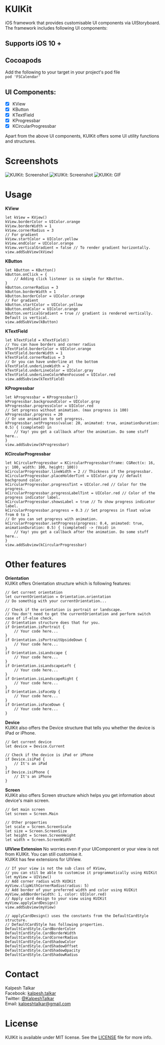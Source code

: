 # KUIKit
iOS framework that provides customisable UI components via UIStoryboard.
The framework includes following UI components:

## Supports iOS 10 +

## Cocoapods
Add the following to your target in your project's pod file
<br>
```pod 'FSCalendar'```

## UI Components:

- [x] KView
- [x] KButton
- [x] KTextField
- [x] KProgressbar
- [x] KCircularProgressbar

Apart from the above UI components, KUIKit offers some UI utility functions and structures.

# Screenshots

![KUIKit: Screenshot](https://github.com/KalpeshTalkar/KUIKit/blob/master/Screenshots/KUIKit_SS_2.png)
![KUIKit: Screenshot](https://github.com/KalpeshTalkar/KUIKit/blob/master/Screenshots/KUIKit_SS_1.png)
![KUIKit: GIF](https://github.com/KalpeshTalkar/KUIKit/blob/master/Screenshots/KUIKit_ScreenRecord.gif)

# Usage

**KView**
```
let kView = KView()
kView.borderColor = UIColor.orange
kView.borderWidth = 1
kView.cornerRadius = 3
// For gradient
kView.startColor = UIColor.yellow
kView.endColor = UIColor.orange
kView.verticalGradient = false // To render gradient horizontally.
view.addSubView(kView)
```

**KButton**
```
let kButton = KButton()
kButton.onClick = {
    // Adding click listener is so simple for KButton.
}
kButton.cornerRadius = 3
kButton.borderWidth = 1
kButton.borderColor = UIColor.orange
// For gradient
kButton.startColor = UIColor.yellow
kButton.endColor = UIColor.orange
kButton.verticalGradient = true // gradient is rendered vertically. Default is vertical.
view.addSubView(kButton)
```

**KTextField**
```
let kTextField = KTextField()
// You can have borders and corner radius
kTextField.borderColor = UIColor.orange
kTextField.borderWidth = 1
kTextField.cornerRadius = 3
// Or you can have underline at the bottom
kTextField.underLineWidth = 2
kTextField.underLineColor = UIColor.gray
kTextField.underLineColorWhenFocused = UIColor.red
view.addSubview(kTextField)
```

**KProgressbar**
```
let kProgressbar = KProgressbar()
kProgressbar.backgroundColor = UIColor.gray
kProgressbar.progressColor = UIColor.red
// Set progress without animation. (max progress is 100)
kProgressbar.progress = 20
// Or use animation to set progress.
kProgressbar.setProgress(value: 20, animated: true, animationDuration: 0.5) { (completed) in
    // Yay! you get a callback after the animation. Do some stuff here..
}
view.addSubview(kProgressbar)
```

**KCircularProgressbar**
```
let kCircularProgressbar = KCircularProgressbar(frame: CGRect(x: 16, y: 100, width: 100, height: 100))
kCircularProgressbar.lineWidth = 2 // Thickness if the progressbar.
kCircularProgressbar.placeHolderTint = UIColor.gray // default bachground color.
kCircularProgressbar.progressTint = UIColor.red // Color for the progress.
kCircularProgressbar.progressLabelTint = UIColor.red // Color of the progress indicator label.
kCircularProgressbar.showsLabel = true // To show progress indicator label.
kCircularProgressbar.progress = 0.3 // Set progress in float value from 0 to 1
// Or you can set progress with animation.
kCircularProgressbar.setProgress(progress: 0.4, animated: true, animationDuration: 0.5) { (completed) -> (Void) in
    // Yay! you get a callback after the animation. Do some stuff here..
}
view.addSubview(kCircularProgressbar)
```

# Other features
**Orientation**
<br>
KUIKit offers Orientation structure which is following features:
```
// Get current orientation
let currentOrientation = Orientation.orientation
// Do somethig with your currentOrientation...

// Check if the orientation is portrait or landscape.
// You don't need to get the currentOrientation and perform switch case of if-else check.
// Orientation structure does that for you.
if Orientation.isPortrait {
    // Your code here...
}
if Orientation.isPortraitUpsideDown {
    // Your code here...
}
if Orientation.isLandscape {
    // Your code here...
}
if Orientation.isLandscapeLeft {
    // Your code here...
}
if Orientation.isLandscapeRight {
    // Your code here...
}
if Orientation.isFaceUp {
    // Your code here...
}
if Orientation.isFaceDown {
    // Your code here...
}
```

**Device**
<br>
KUIKit also offers the Device structure that tells you whether the device is iPad or iPhone.
```
// Get current device
let device = Device.Current

// Check if the device is iPad or iPhone
if Device.isiPad {
    // It's an iPad
}
if Device.isiPhone {
    // It's an iPhone
}
```

**Screen**
<br>
KUIKit also offers Screen structure which helps you get information about device's main screen.
```
// Get main screen
let screen = Screen.Main

// Other properties
let scale = Screen.ScreenScale
let size = Screen.ScreenSize
let height = Screen.ScreenHeight
let width = Screen.ScreenWidth
```

**UIView Extension**
No worries even if your UIComponent or your view is not from KUIKit. You can still customise it.
<br>
KUIKit has few extensions for UIView.
<br>
```
// If your view is not the sub class of KView,
// you can stil be able to customise it programmatically using KUIKit
let myView = UIView()
// Add corner radius with KUIKit
myView.clipWithCornerRadius(radius: 5)
// Add border of your preferred width and color using KUIKit
myView.addBorder(width: 1, color: UIColor.red)
// Apply card design to your view using KUIKit
myView.applyCardDesign()
view.addSubview(myView)

// applyCardDesign() uses the constants from the DefaultCardStyle structure.
// DefaultCardStyle has following properties.
DefaultCardStyle.CardBorderColor
DefaultCardStyle.CardBorderWidth
DefaultCardStyle.CardCornerRadius
DefaultCardStyle.CardShadowColor
DefaultCardStyle.CardShadowOffset
DefaultCardStyle.CardShadowOpacity
DefaultCardStyle.CardShadowRadius
```

# Contact

Kalpesh Talkar
<br>
Facebook: [kalpesh.talkar](https://www.facebook.com/kalpesh.talkar)
<br>
Twitter: [@KalpeshTalkar](https://twitter.com/kalpeshtalkar)
<br>
Email: kalpeshtalkar@gmail.com


# License

KUIKit is available under MIT license. See the [LICENSE](https://github.com/KalpeshTalkar/KUIKit/blob/master/LICENSE.md) file for more info.
